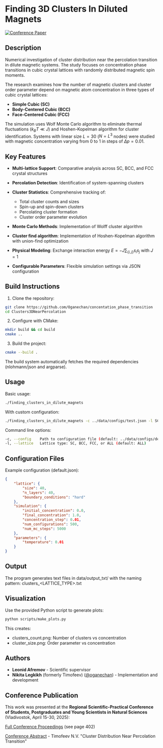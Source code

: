 # Finding 3D Clusters In Diluted Magnets

[![Conference Paper](https://img.shields.io/badge/Conference-Regional%20Scientific%20Conference%202025-blue.svg)](https://www.dvfu.ru/upload/medialibrary/d9c/3xq7x2qlnvvq405fixx2ss58wj9vwg9f/%D1%81%D0%B1%D0%BE%D1%80%D0%BD%D0%B8%D0%BA%20%D0%A0%D0%9D%D0%9F%D0%9A%202025.pdf)

## Description

Numerical investigation of cluster distribution near the percolation transition in dilute magnetic systems. The study focuses on concentration phase transitions in cubic crystal lattices with randomly distributed magnetic spin moments.

The research examines how the number of magnetic clusters and cluster order parameter depend on magnetic atom concentration in three types of cubic crystal lattices:
- **Simple Cubic (SC)** 
- **Body-Centered Cubic (BCC)**  
- **Face-Centered Cubic (FCC)**

The simulation uses Wolf Monte Carlo algorithm to eliminate thermal fluctuations ($k_BT \ll J$) and Hoshen-Kopelman algorithm for cluster identification. Systems with linear size $L = 30$ ($N = L^3$ nodes) were studied with magnetic concentration varying from 0 to 1 in steps of $\Delta p = 0.01$.

## Key Features

- **Multi-lattice Support**: Comparative analysis across SC, BCC, and FCC crystal structures
- **Percolation Detection**: Identification of system-spanning clusters
- **Cluster Statistics**: Comprehensive tracking of:
  - Total cluster counts and sizes
  - Spin-up and spin-down clusters  
  - Percolating cluster formation
  - Cluster order parameter evolution

- **Monte Carlo Methods**: Implementation of Wolff cluster algorithm
- **Cluster find algorithm**: Implementation of Hoshen-Kopelman algorithm with union-find optimization
- **Physical Modeling**: Exchange interaction energy $E = -J\sum_{\{i,j\}} s_i s_j$ with $J = 1$
- **Configurable Parameters**: Flexible simulation settings via JSON configuration

## Build Instructions
1. Clone the repository:
```bash
git clone https://github.com/Oganechan/concentation_phase_transition
cd Clusters3DNearPercolation
```
2. Configure with CMake:
```bash
mkdir build && cd build
cmake ..
```
3. Build the project:
```bash
cmake --build .
```
The build system automatically fetches the required dependencies (nlohmann/json and argparse).

## Usage
Basic usage:
```bash
./finding_clusters_in_dilute_magnets
```
With custom configuration:
```bash
./finding_clusters_in_dilute_magnets -c ../data/configs/test.json -l SC
```
Command line options:
```bash
-c, --config    Path to configuration file (default: ../data/configs/default.json)
-l, --lattice   Lattice type: SC, BCC, FCC, or ALL (default: ALL)
```

## Configuration Files
Example configuration (default.json):
```json
{
    "lattice": {
        "size": 40,
        "n_layers": 40,
        "boundary_conditions": "hard"
    },
    "simulation": {
        "initial_concentration": 0.0,
        "final_concentration": 1.0,
        "concentration_step": 0.01,
        "num_configurations": 500,
        "num_mc_steps": 5000
    },
    "parameters": {
        "temperature": 0.01
    }
}
```

## Output
The program generates text files in data/output_txt/ with the naming pattern:
clusters_<LATTICE_TYPE>.txt

## Visualization

Use the provided Python script to generate plots:
```bash
python scripts/make_plots.py
```

This creates:
- clusters_count.png: Number of clusters vs concentration
- cluster_size.png: Order parameter vs concentration

## Authors

- **Leonid Afremov** - Scientific supervisor
- **Nikita Legkikh** (formerly Timofeev) ([@oganechan](https://github.com/Oganechan)) - Implementation and development

## Conference Publication

This work was presented at the **Regional Scientific-Practical Conference of Students, Postgraduates and Young Scientists in Natural Sciences** (Vladivostok, April 15-30, 2025):

[Full Conference Proceedings](https://www.dvfu.ru/upload/medialibrary/d9c/3xq7x2qlnvvq405fixx2ss58wj9vwg9f/%D1%81%D0%B1%D0%BE%D1%80%D0%BD%D0%B8%D0%BA%20%D0%A0%D0%9D%D0%9F%D0%9A%202025.pdf) (see page 402)

[Conference Abstract](ТЕОРЕТИЧЕСКАЯ_Тимофеев.docx) - Timofeev N.V. "Cluster Distribution Near Percolation Transition"

